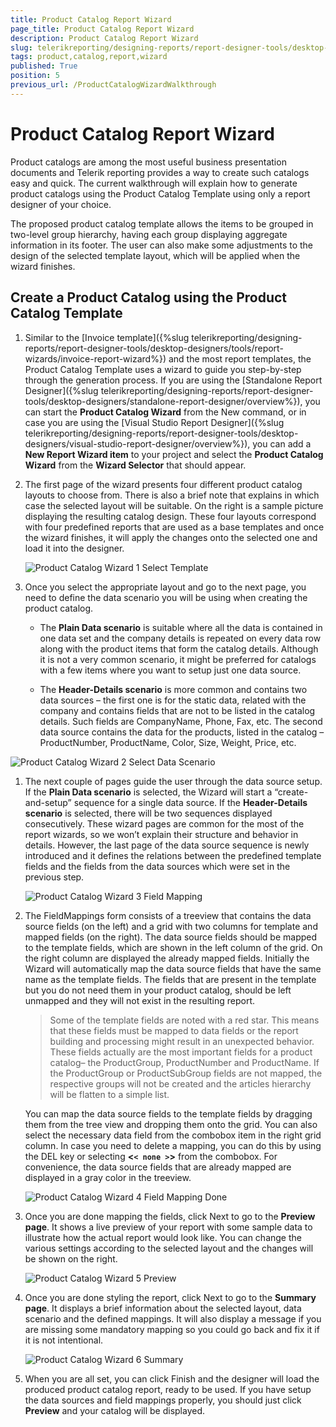 ```yaml
---
title: Product Catalog Report Wizard
page_title: Product Catalog Report Wizard 
description: Product Catalog Report Wizard
slug: telerikreporting/designing-reports/report-designer-tools/desktop-designers/tools/report-wizards/product-catalog-report-wizard
tags: product,catalog,report,wizard
published: True
position: 5
previous_url: /ProductCatalogWizardWalkthrough
---
```


# Product Catalog Report Wizard

Product catalogs are among the most useful business presentation documents and Telerik reporting provides a way to create such catalogs easy and quick. The current walkthrough will explain how to generate product catalogs using the Product Catalog Template using only a report designer of your choice. 

The proposed product catalog template allows the items to be grouped in two-level group hierarchy, having each group displaying aggregate information in its footer. The user can also make some adjustments to the design of the selected template layout, which will be applied when the wizard finishes. 

## Create a Product Catalog using the Product Catalog Template

1. Similar to the [Invoice template]({%slug telerikreporting/designing-reports/report-designer-tools/desktop-designers/tools/report-wizards/invoice-report-wizard%}) and the most report templates, the Product Catalog Template uses a wizard to guide you step-by-step through the generation process. If you are using the [Standalone Report Designer]({%slug telerikreporting/designing-reports/report-designer-tools/desktop-designers/standalone-report-designer/overview%}), you can start the __Product Catalog Wizard__ from the New command, or in case you are using the [Visual Studio Report Designer]({%slug telerikreporting/designing-reports/report-designer-tools/desktop-designers/visual-studio-report-designer/overview%}), you can add a __New Report Wizard item__ to your project and select the __Product Catalog Wizard__ from the __Wizard Selector__ that should appear. 

1. The first page of the wizard presents four different product catalog layouts to choose from. There is also a brief note that explains in which case the selected layout will be suitable. On the right is a sample picture displaying the resulting catalog design. These four layouts correspond with four predefined reports that are used as a base templates and once the wizard finishes, it will apply the changes onto the selected one and load it into the designer. 

   ![Product Catalog Wizard 1 Select Template](images/Templates/ProductCatalog/ProductCatalogWizard_1_SelectTemplate.png)

1. Once you select the appropriate layout and go to the next page, you need to define the data scenario you will be using when creating the product catalog. 

   + The __Plain Data scenario__ is suitable where all the data is contained in one data set and the company details is repeated on every data row along with the product items that form the catalog details. Although it is not a very common scenario, it might be preferred for catalogs with a few items where you want to setup just one data source. 

   + The __Header-Details scenario__ is more common and contains two data sources – the first one is for the static data, related with the company and contains fields that are not to be listed in the catalog details. Such fields are CompanyName, Phone, Fax, etc. The second data source contains the data for the products, listed in the catalog – ProductNumber, ProductName, Color, Size, Weight, Price, etc.   

  ![Product Catalog Wizard 2 Select Data Scenario](images/Templates/ProductCatalog/ProductCatalogWizard_2_SelectDataScenario.png)

1. The next couple of pages guide the user through the data source setup. If the __Plain Data scenario__ is selected, the Wizard will start a “create-and-setup” sequence for a single data source. If the __Header-Details scenario__ is selected, there will be two sequences displayed consecutively. These wizard pages are common for the most of the report wizards, so we won’t explain their structure and behavior in details. However, the last page of the data source sequence is newly introduced and it defines the relations between the predefined template fields and the fields from the data sources which were set in the previous step. 

   ![Product Catalog Wizard 3 Field Mapping](images/Templates/ProductCatalog/ProductCatalogWizard_3_FieldMapping.png)

1. The FieldMappings form consists of a treeview that contains the data source fields (on the left) and a grid with two columns for template and mapped fields (on the right). The data source fields should be mapped to the template fields, which are shown in the left column of the grid. On the right column are displayed the already mapped fields. Initially the Wizard will automatically map the data source fields that have the same name as the template fields. The fields that are present in the template but you do not need them in your product catalog, should be left unmapped and they will not exist in the resulting report. 

    >Some of the template fields are noted with a red star. This means that these fields must be mapped to data fields or the report building and processing might result in an unexpected behavior. These fields actually are the most important fields for a product catalog– the ProductGroup, ProductNumber and ProductName. If the ProductGroup or ProductSubGroup fields are not mapped, the respective groups will not be created and the articles hierarchy will be flatten to a simple list. 

    You can map the data source fields to the template fields by dragging them from the tree view and dropping them onto the grid. You can also select the necessary data field from the combobox item in the right grid column. In case you need to delete a mapping, you can do this by using the DEL key or selecting __<```< none >```>__ from the combobox. For convenience, the data source fields that are already mapped are displayed in a gray color in the treeview. 

   ![Product Catalog Wizard 4 Field Mapping Done](images/Templates/ProductCatalog/ProductCatalogWizard_4_FieldMapping_Done.png)

1. Once you are done mapping the fields, click Next to go to the __Preview page__. It shows a live preview of your report with some sample data to illustrate how the actual report would look like. You can change the various settings according to the selected layout and the changes will be shown on the right. 

   ![Product Catalog Wizard 5 Preview](images/Templates/ProductCatalog/ProductCatalogWizard_5_Preview.png)

1. Once you are done styling the report, click Next to go to the __Summary page__. It displays a brief information about the selected layout, data scenario and the defined mappings. It will also display a message if you are missing some mandatory mapping so you could go back and fix it if it is not intentional. 

   ![Product Catalog Wizard 6 Summary](images/Templates/ProductCatalog/ProductCatalogWizard_6_Summary.png)

1. When you are all set, you can click Finish and the designer will load the produced product catalog report, ready to be used. If you have setup the data sources and field mappings properly, you should just click __Preview__ and your catalog will be displayed.
